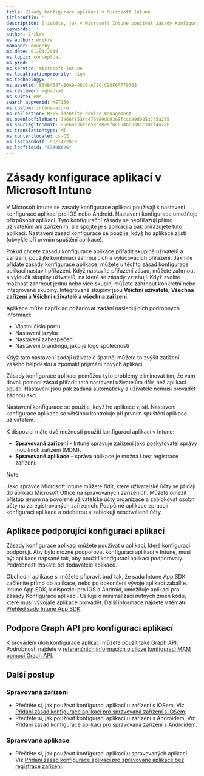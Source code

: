```yaml
---
title: Zásady konfigurace aplikací v Microsoft Intune
titlesuffix: ''
description: Zjistěte, jak v Microsoft Intune používat zásady konfigurace aplikací pro zařízení s iOSem nebo Androidem.
keywords: ''
author: Erikre
ms.author: erikre
manager: dougeby
ms.date: 01/03/2019
ms.topic: conceptual
ms.prod: ''
ms.service: microsoft-intune
ms.localizationpriority: high
ms.technology: ''
ms.assetid: 834B4557-80A9-48C0-A72C-C98F6AF79708
ms.reviewer: mghadial
ms.suite: ems
search.appverid: MET150
ms.custom: intune-azure
ms.collection: M365-identity-device-management
ms.openlocfilehash: 3e66f85afd476989dc93e8fccce9d0253745a255
ms.sourcegitcommit: 25e6aa3bfce58ce8d9f8c054bc338cc3dff4a78b
ms.translationtype: MT
ms.contentlocale: cs-CZ
ms.lasthandoff: 03/14/2019
ms.locfileid: "57398626"
---
```

# <a name="app-configuration-policies-for-microsoft-intune"></a>Zásady konfigurace aplikací v Microsoft Intune

V Microsoft Intune se zásady konfigurace aplikací používají k nastavení konfigurace aplikací pro iOS nebo Android. Nastavení konfigurace umožňuje přizpůsobit aplikaci. Tyto konfigurační zásady se nepřiřazují přímo uživatelům ani zařízením, ale spojíte je s aplikací a pak přiřazujete tuto aplikaci. Nastavení zásad konfigurace se použije, když ho aplikace zjistí (obvykle při prvním spuštění aplikace).

Pokud chcete zásadu konfigurace aplikace přiřadit skupině uživatelů a zařízení, použijte kombinaci zahrnujících a vylučovacích přiřazení. Jakmile přidáte zásady konfigurace aplikace, můžete u těchto zásad konfigurace aplikací nastavit přiřazení. Když nastavíte přiřazení zásad, můžete zahrnout a vyloučit skupiny uživatelů, na které se zásady vztahují. Když zvolíte možnost zahrnout jednu nebo více skupin, můžete zahrnout konkrétní nebo integrované skupiny. Integrované skupiny jsou **Všichni uživatelé**, **Všechna zařízení** a **Všichni uživatelé a všechna zařízení**.

Aplikace může například požadovat zadání následujících podrobných informací:

- Vlastní číslo portu
- Nastavení jazyka
- Nastavení zabezpečení
- Nastavení brandingu, jako je logo společnosti

Když tato nastavení zadají uživatelé špatně, můžete to zvýšit zatížení vašeho helpdesku a zpomalit přijímání nových aplikací.

Zásady konfigurace aplikací pomůžou tyto problémy eliminovat tím, že vám dovolí pomocí zásad přiřadit tato nastavení uživatelům dřív, než aplikaci spustí. Nastavení jsou pak zadaná automaticky a uživatelé nemusí provádět žádnou akci.

Nastavení konfigurace se použije, když ho aplikace zjistí. Nastavení konfigurace aplikace se většinou kontroluje při prvním spuštění aplikace uživatelem.

K dispozici máte dvě možnosti použití konfigurací aplikací v Intune:
 - **Spravovaná zařízení** – Intune spravuje zařízení jako poskytovatel správy mobilních zařízení (MDM).
 - **Spravované aplikace** – správa aplikace je možná i bez registrace zařízení.

> [!NOTE]
> Jako správce Microsoft Intune můžete řídit, které uživatelské účty se přidají do aplikací Microsoft Office na spravovaných zařízeních. Můžete omezit přístup jenom na povolené uživatelské účty organizace a zablokovat osobní účty na zaregistrovaných zařízeních. Podpůrné aplikace zpracují konfiguraci aplikace a odeberou a zablokují neschválené účty.

## <a name="apps-that-support-app-configuration"></a>Aplikace podporující konfiguraci aplikací

Zásady konfigurace aplikací můžete používat u aplikací, které konfiguraci podporují. Aby bylo možné podporovat konfiguraci aplikací v Intune, musí být aplikace napsané tak, aby použití konfigurací aplikací podporovaly. Podrobnosti získáte od dodavatele aplikace.

Obchodní aplikace si můžete připravit buď tak, že sadu Intune App SDK začleníte přímo do aplikace, nebo po dokončení vývoje aplikaci zabalíte. Intune App SDK, k dispozici pro iOS a Android, umožňuje aplikaci pro zásady Konfigurace aplikací. Usiluje o minimalizaci nutných změn kódu, které musí vývojáře aplikace provádět. Další informace najdete v tématu [Přehled sady Intune App SDK](app-sdk.md).

## <a name="graph-api-support-for-app-configuration"></a>Podpora Graph API pro konfiguraci aplikací

K provádění úloh konfigurace aplikací můžete použít také Graph API. Podrobnosti najdete v [referenčních informacích o cílové konfiguraci MAM pomocí Graph API](https://graph.microsoft.io/docs/api-reference/beta/api/intune_mam_targetedmanagedappconfiguration_create).

## <a name="next-steps"></a>Další postup

### <a name="managed-devices"></a>Spravovaná zařízení

 - Přečtěte si, jak používat konfiguraci aplikací u zařízení s iOSem.  Viz [Přidání zásad konfigurace aplikací pro spravovaná zařízení s iOSem](app-configuration-policies-use-ios.md).
 - Přečtěte si, jak používat konfiguraci aplikací u zařízení s Androidem.  Viz [Přidání zásad konfigurace aplikací pro spravovaná zařízení s Androidem](app-configuration-policies-use-android.md).

### <a name="managed-apps"></a>Spravované aplikace

 - Přečtěte si, jak používat konfiguraci aplikací u spravovaných aplikací. Viz [Přidání zásad konfigurace aplikací pro spravované aplikace bez registrace zařízení](app-configuration-policies-managed-app.md).
